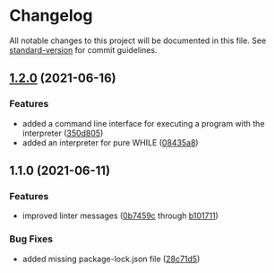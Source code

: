 # Changelog

All notable changes to this project will be documented in this file. See [standard-version](https://github.com/conventional-changelog/standard-version) for commit guidelines.

## [1.2.0](https://github.com/sonrad10/while.js/compare/v1.1.0...v1.2.0) (2021-06-16)


### Features

* added a command line interface for executing a program with the interpreter ([350d805](https://github.com/sonrad10/while.js/commit/350d805eb9cdb40076f465a70fff30ab323c8d2d))
* added an interpreter for pure WHILE ([08435a8](https://github.com/sonrad10/while.js/commit/08435a83d8616e98348c55752e28c1738b7f8b37))

## 1.1.0 (2021-06-11)


### Features

* improved linter messages ([0b7459c](https://github.com/sonrad10/while.js/commit/0b7459cea976764f8877f6bcbeb3c007a7b98afc) through [b101711](https://github.com/sonrad10/while.js/commit/b10171117918f184227ee4f0681fd77d5f33343c))


### Bug Fixes

* added missing package-lock.json file ([28c71d5](https://github.com/sonrad10/while.js/commit/28c71d5f4e13cc82b9b66626e93232c9d308477a))
